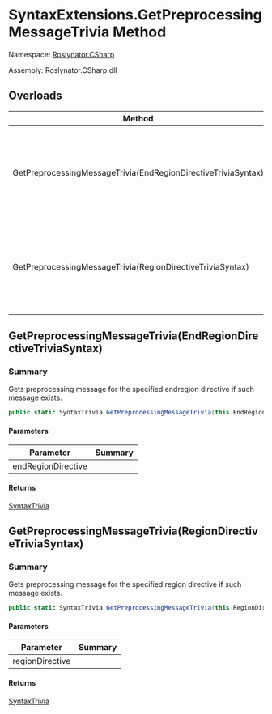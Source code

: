 # SyntaxExtensions\.GetPreprocessingMessageTrivia Method

Namespace: [Roslynator.CSharp](../../README.md)

Assembly: Roslynator\.CSharp\.dll

## Overloads

| Method | Summary |
| ------ | ------- |
| GetPreprocessingMessageTrivia\(EndRegionDirectiveTriviaSyntax\) | Gets preprocessing message for the specified endregion directive if such message exists\. |
| GetPreprocessingMessageTrivia\(RegionDirectiveTriviaSyntax\) | Gets preprocessing message for the specified region directive if such message exists\. |

## GetPreprocessingMessageTrivia\(EndRegionDirectiveTriviaSyntax\)

### Summary

Gets preprocessing message for the specified endregion directive if such message exists\.

```csharp
public static SyntaxTrivia GetPreprocessingMessageTrivia(this EndRegionDirectiveTriviaSyntax endRegionDirective)
```

#### Parameters

| Parameter | Summary |
| --------- | ------- |
| endRegionDirective | |

#### Returns

[SyntaxTrivia](https://docs.microsoft.com/en-us/dotnet/api/microsoft.codeanalysis.syntaxtrivia)


## GetPreprocessingMessageTrivia\(RegionDirectiveTriviaSyntax\)

### Summary

Gets preprocessing message for the specified region directive if such message exists\.

```csharp
public static SyntaxTrivia GetPreprocessingMessageTrivia(this RegionDirectiveTriviaSyntax regionDirective)
```

#### Parameters

| Parameter | Summary |
| --------- | ------- |
| regionDirective | |

#### Returns

[SyntaxTrivia](https://docs.microsoft.com/en-us/dotnet/api/microsoft.codeanalysis.syntaxtrivia)


